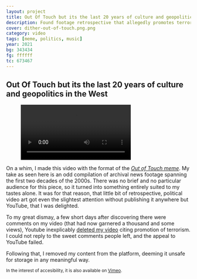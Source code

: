 ```yaml
---
layout: project
title: Out Of Touch but its the last 20 years of culture and geopolitics in the West
description: Found footage retrospective that allegedly promotes terrorism
cover: dither-out-of-touch.png.png
category: video
tags: [meme, politics, music]
year: 2021
bg: 343434
fg: ffffff
tc: 673467
---
```


## Out Of Touch but its the last 20 years of culture and geopolitics in the West

<noscript>
<figure>
	<div class="full-width-video">
		<video controls>
			<source src="/assets/video/yt/OutOfTouch.mp4" type="video/mp4">
		</video>
	</div>
</figure>
</noscript>

On a whim, I made this video with the format of the _[Out of Touch meme](https://knowyourmeme.com/memes/out-of-touch-thursday)_. My take as seen here is an odd compilation of archival news footage spanning the first two decades of the 2000s. There was no brief and no particular audience for this piece, so it turned into something entirely suited to my tastes alone. It was for that reason, that little bit of retrospective, political video art got even the slightest attention without publishing it anywhere but YouTube, that I was delighted.

To my great dismay, a few short days after discovering there were comments on my video (that had now garnered a thousand and some views), Youtube inexplicably [deleted my video](https://www.youtube.com/watch?v=VYqFknLqe3k) citing promotion of terrorism. I could not reply to the sweet comments people left, and the appeal to YouTube failed.

Following that, I removed my content from the platform, deeming it unsafe for storage in any meaningful way.

<small>In the interest of accesibility, it is also available on [Vimeo](https://vimeo.com/763832678).</small>

<script>
let header = document.querySelector('.cssbg')
header.innerHTML = `<video src="/assets/video/yt/OutOfTouch.mp4" controls>`
header.style = "background: black"
</script>
